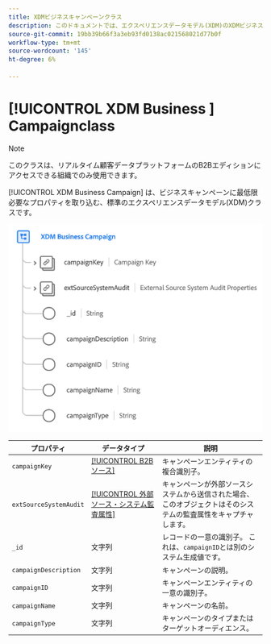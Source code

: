 ```yaml
---
title: XDMビジネスキャンペーンクラス
description: このドキュメントでは、エクスペリエンスデータモデル(XDM)のXDMビジネスキャンペーンクラスの概要を説明します。
source-git-commit: 19bb39b66f3a3eb93fd0138ac021568021d77b0f
workflow-type: tm+mt
source-wordcount: '145'
ht-degree: 6%

---
```


# [!UICONTROL XDM Business ] Campaignclass

>[!NOTE]
>
>このクラスは、リアルタイム顧客データプラットフォームのB2Bエディションにアクセスできる組織でのみ使用できます。

[!UICONTROL XDM Business Campaign] は、ビジネスキャンペーンに最低限必要なプロパティを取り込む、標準のエクスペリエンスデータモデル(XDM)クラスです。

![](../../images/classes/b2b/business-campaign.png)

| プロパティ | データタイプ | 説明 |
| --- | --- | --- |
| `campaignKey` | [[!UICONTROL B2Bソース]](../../data-types/b2b-source.md) | キャンペーンエンティティの複合識別子。 |
| `extSourceSystemAudit` | [[!UICONTROL 外部ソース・システム監査属性]](../../data-types/external-source-system-audit-attributes.md) | キャンペーンが外部ソースシステムから送信された場合、このオブジェクトはそのシステムの監査属性をキャプチャします。 |
| `_id` | 文字列 | レコードの一意の識別子。 これは、`campaignID`とは別のシステム生成値です。 |
| `campaignDescription` | 文字列 | キャンペーンの説明。 |
| `campaignID` | 文字列 | キャンペーンエンティティの一意の識別子。 |
| `campaignName` | 文字列 | キャンペーンの名前。 |
| `campaignType` | 文字列 | キャンペーンのタイプまたはターゲットオーディエンス。 |
